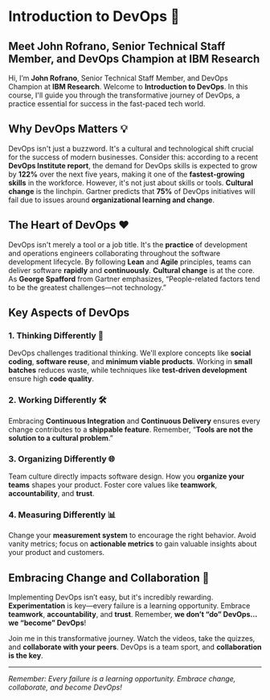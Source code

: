 # Introduction to DevOps 🚀

## Meet John Rofrano, Senior Technical Staff Member, and DevOps Champion at IBM Research

Hi, I’m **John Rofrano**, Senior Technical Staff Member, and DevOps Champion at **IBM Research**. Welcome to **Introduction to DevOps**. In this course, I'll guide you through the transformative journey of DevOps, a practice essential for success in the fast-paced tech world.

## Why DevOps Matters 💡

DevOps isn't just a buzzword. It's a cultural and technological shift crucial for the success of modern businesses. Consider this: according to a recent **DevOps Institute report**, the demand for DevOps skills is expected to grow by **122%** over the next five years, making it one of the **fastest-growing skills** in the workforce. However, it's not just about skills or tools. **Cultural change** is the linchpin. Gartner predicts that **75%** of DevOps initiatives will fail due to issues around **organizational learning and change**.

## The Heart of DevOps ❤️

DevOps isn't merely a tool or a job title. It's the **practice** of development and operations engineers collaborating throughout the software development lifecycle. By following **Lean** and **Agile** principles, teams can deliver software **rapidly** and **continuously**. **Cultural change** is at the core. As **George Spafford** from Gartner emphasizes, “People-related factors tend to be the greatest challenges—not technology.”

## Key Aspects of DevOps

### 1. **Thinking Differently 🤔**

DevOps challenges traditional thinking. We'll explore concepts like **social coding**, **software reuse**, and **minimum viable products**. Working in **small batches** reduces waste, while techniques like **test-driven development** ensure high **code quality**.

### 2. **Working Differently 🛠️**

Embracing **Continuous Integration** and **Continuous Delivery** ensures every change contributes to a **shippable feature**. Remember, “**Tools are not the solution to a cultural problem**.”

### 3. **Organizing Differently 🌐**

Team culture directly impacts software design. How you **organize your teams** shapes your product. Foster core values like **teamwork**, **accountability**, and **trust**.

### 4. **Measuring Differently 📊**

Change your **measurement system** to encourage the right behavior. Avoid vanity metrics; focus on **actionable metrics** to gain valuable insights about your product and customers.

## Embracing Change and Collaboration 👥

Implementing DevOps isn’t easy, but it's incredibly rewarding. **Experimentation** is key—every failure is a learning opportunity. Embrace **teamwork**, **accountability**, and **trust**. Remember, **we don’t “do” DevOps… we “become” DevOps**!

Join me in this transformative journey. Watch the videos, take the quizzes, and **collaborate with your peers**. DevOps is a team sport, and **collaboration is the key**.

---

_Remember: Every failure is a learning opportunity. Embrace change, collaborate, and become DevOps!_
